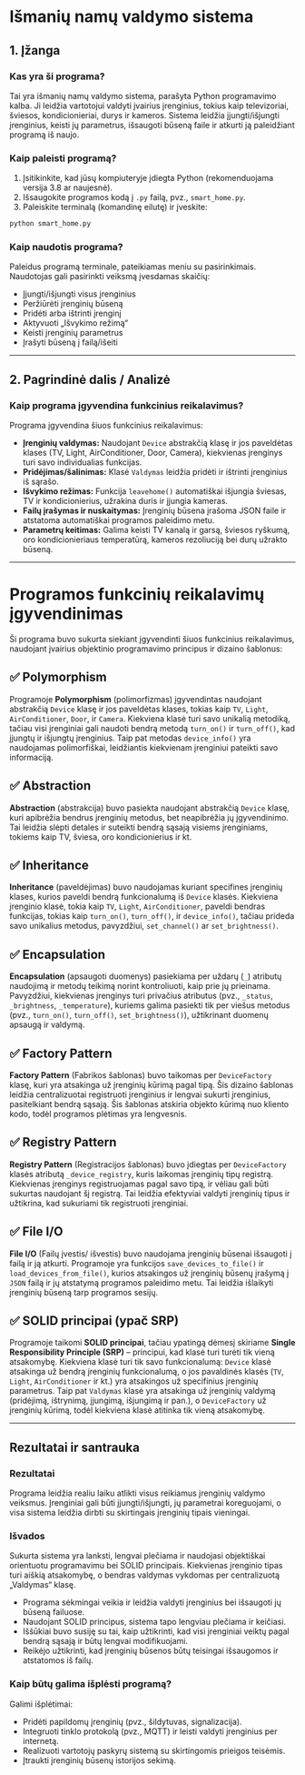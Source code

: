 # Išmanių namų valdymo sistema

## 1. Įžanga

### Kas yra ši programa?

Tai yra išmanių namų valdymo sistema, parašyta Python programavimo kalba. Ji leidžia vartotojui valdyti įvairius įrenginius, tokius kaip televizoriai, šviesos, kondicionieriai, durys ir kameros. Sistema leidžia įjungti/išjungti įrenginius, keisti jų parametrus, išsaugoti būseną faile ir atkurti ją paleidžiant programą iš naujo.

### Kaip paleisti programą?

1. Įsitikinkite, kad jūsų kompiuteryje įdiegta Python (rekomenduojama versija 3.8 ar naujesnė).
2. Išsaugokite programos kodą į `.py` failą, pvz., `smart_home.py`.
3. Paleiskite terminalą (komandinę eilutę) ir įveskite:

```bash
python smart_home.py
```

### Kaip naudotis programa?

Paleidus programą terminale, pateikiamas meniu su pasirinkimais. Naudotojas gali pasirinkti veiksmą įvesdamas skaičių:

- Įjungti/išjungti visus įrenginius
- Peržiūrėti įrenginių būseną
- Pridėti arba ištrinti įrenginį
- Aktyvuoti „Išvykimo režimą“
- Keisti įrenginių parametrus
- Įrašyti būseną į failą/išeiti

---

## 2. Pagrindinė dalis / Analizė

### Kaip programa įgyvendina funkcinius reikalavimus?

Programa įgyvendina šiuos funkcinius reikalavimus:

- **Įrenginių valdymas:** Naudojant `Device` abstrakčią klasę ir jos paveldėtas klases (TV, Light, AirConditioner, Door, Camera), kiekvienas įrenginys turi savo individualias funkcijas.
- **Pridėjimas/šalinimas:** Klasė `Valdymas` leidžia pridėti ir ištrinti įrenginius iš sąrašo.
- **Išvykimo režimas:** Funkcija `leavehome()` automatiškai išjungia šviesas, TV ir kondicionierius, užrakina duris ir įjungia kameras.
- **Failų įrašymas ir nuskaitymas:** Įrenginių būsena įrašoma JSON faile ir atstatoma automatiškai programos paleidimo metu.
- **Parametrų keitimas:** Galima keisti TV kanalą ir garsą, šviesos ryškumą, oro kondicionieriaus temperatūrą, kameros rezoliuciją bei durų užrakto būseną.

---

# Programos funkcinių reikalavimų įgyvendinimas

Ši programa buvo sukurta siekiant įgyvendinti šiuos funkcinius reikalavimus, naudojant įvairius objektinio programavimo principus ir dizaino šablonus:

## ✅ Polymorphism
Programoje **Polymorphism** (polimorfizmas) įgyvendintas naudojant abstrakčią `Device` klasę ir jos paveldėtas klases, tokias kaip `TV`, `Light`, `AirConditioner`, `Door`, ir `Camera`. Kiekviena klasė turi savo unikalią metodiką, tačiau visi įrenginiai gali naudoti bendrą metodą `turn_on()` ir `turn_off()`, kad įjungtų ir išjungtų įrenginius. Taip pat metodas `device_info()` yra naudojamas polimorfiškai, leidžiantis kiekvienam įrenginiui pateikti savo informaciją.

## ✅ Abstraction
**Abstraction** (abstrakcija) buvo pasiekta naudojant abstrakčią `Device` klasę, kuri apibrėžia bendrus įrenginių metodus, bet neapibrėžia jų įgyvendinimo. Tai leidžia slėpti detales ir suteikti bendrą sąsają visiems įrenginiams, tokiems kaip TV, šviesa, oro kondicionierius ir kt.

## ✅ Inheritance
**Inheritance** (paveldėjimas) buvo naudojamas kuriant specifines įrenginių klases, kurios paveldi bendrą funkcionalumą iš `Device` klasės. Kiekviena įrenginio klasė, tokia kaip `TV`, `Light`, `AirConditioner`, paveldi bendras funkcijas, tokias kaip `turn_on()`, `turn_off()`, ir `device_info()`, tačiau prideda savo unikalius metodus, pavyzdžiui, `set_channel()` ar `set_brightness()`.

## ✅ Encapsulation
**Encapsulation** (apsaugoti duomenys) pasiekiama per uždarų (`_`) atributų naudojimą ir metodų teikimą norint kontroliuoti, kaip prie jų prieinama. Pavyzdžiui, kiekvienas įrenginys turi privačius atributus (pvz., `_status`, `_brightness`, `_temperature`), kuriems galima pasiekti tik per viešus metodus (pvz., `turn_on()`, `turn_off()`, `set_brightness()`), užtikrinant duomenų apsaugą ir valdymą.

## ✅ Factory Pattern
**Factory Pattern** (Fabrikos šablonas) buvo taikomas per `DeviceFactory` klasę, kuri yra atsakinga už įrenginių kūrimą pagal tipą. Šis dizaino šablonas leidžia centralizuotai registruoti įrenginius ir lengvai sukurti įrenginius, pasitelkiant bendrą sąsają. Šis šablonas atskiria objekto kūrimą nuo kliento kodo, todėl programos plėtimas yra lengvesnis.

## ✅ Registry Pattern
**Registry Pattern** (Registracijos šablonas) buvo įdiegtas per `DeviceFactory` klasės atributą `_device_registry`, kuris laikomas įrenginių tipų registrą. Kiekvienas įrenginys registruojamas pagal savo tipą, ir vėliau gali būti sukurtas naudojant šį registrą. Tai leidžia efektyviai valdyti įrenginių tipus ir užtikrina, kad sukuriami tik registruoti įrenginiai.

## ✅ File I/O
**File I/O** (Failų įvestis/ išvestis) buvo naudojama įrenginių būsenai išsaugoti į failą ir ją atkurti. Programoje yra funkcijos `save_devices_to_file()` ir `load_devices_from_file()`, kurios atsakingos už įrenginių būsenų įrašymą į `JSON` failą ir jų atstatymą programos paleidimo metu. Tai leidžia išlaikyti įrenginių būseną tarp programos sesijų.

## ✅ SOLID principai (ypač SRP)
Programoje taikomi **SOLID principai**, tačiau ypatingą dėmesį skiriame **Single Responsibility Principle (SRP)** – principui, kad klasė turi turėti tik vieną atsakomybę. Kiekviena klasė turi tik savo funkcionalumą: `Device` klasė atsakinga už bendrą įrenginių funkcionalumą, o jos pavaldinės klasės (`TV`, `Light`, `AirConditioner` ir kt.) yra atsakingos už specifinius įrenginių parametrus. Taip pat `Valdymas` klasė yra atsakinga už įrenginių valdymą (pridėjimą, ištrynimą, įjungimą, išjungimą ir pan.), o `DeviceFactory` už įrenginių kūrimą, todėl kiekviena klasė atitinka tik vieną atsakomybę.

---

## Rezultatai ir santrauka

### Rezultatai

Programa leidžia realiu laiku atlikti visus reikiamus įrenginių valdymo veiksmus. Įrenginiai gali būti įjungti/išjungti, jų parametrai koreguojami, o visa sistema leidžia dirbti su skirtingais įrenginių tipais vieningai.

### Išvados

Sukurta sistema yra lanksti, lengvai plečiama ir naudojasi objektiškai orientuotu programavimu bei SOLID principais. Kiekvienas įrenginio tipas turi aiškią atsakomybę, o bendras valdymas vykdomas per centralizuotą „Valdymas“ klasę.


- Programa sėkmingai veikia ir leidžia valdyti įrenginius bei išsaugoti jų būseną failuose.
- Naudojant SOLID principus, sistema tapo lengviau plečiama ir keičiasi.
- Iššūkiai buvo susiję su tai, kaip užtikrinti, kad visi įrenginiai veiktų pagal bendrą sąsają ir būtų lengvai modifikuojami.
- Reikėjo užtikrinti, kad įrenginių būsenos būtų teisingai išsaugomos ir atstatomos iš failų.


### Kaip būtų galima išplėsti programą?

Galimi išplėtimai:

- Pridėti papildomų įrenginių (pvz., šildytuvas, signalizacija).
- Integruoti tinklo protokolą (pvz., MQTT) ir leisti valdyti įrenginius per internetą.
- Realizuoti vartotojų paskyrų sistemą su skirtingomis prieigos teisėmis.
- Įtraukti įrenginių būsenų istorijos sekimą.

